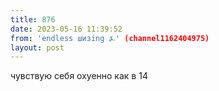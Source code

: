```yaml
---
title: 876
date: 2023-05-16 11:39:52
from: 'endless шизing ⍼' (channel1162404975)
layout: post
---
```


чувствую себя охуенно как в 14
